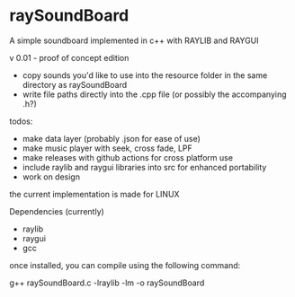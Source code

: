 # raySoundBoard
A simple soundboard implemented in c++ with RAYLIB and RAYGUI

v 0.01 - proof of concept edition
- copy sounds you'd like to use into the resource folder in the same directory as raySoundBoard
- write file paths directly into the .cpp file (or possibly the accompanying .h?)

todos:
- make data layer (probably .json for ease of use)
- make music player with seek, cross fade, LPF
- make releases with github actions for cross platform use
- include raylib and raygui libraries into src for enhanced portability
- work on design

the current implementation is made for LINUX

Dependencies (currently)
- raylib
- raygui
- gcc

once installed, you can compile using the following command:

g++ raySoundBoard.c -lraylib -lm -o raySoundBoard


